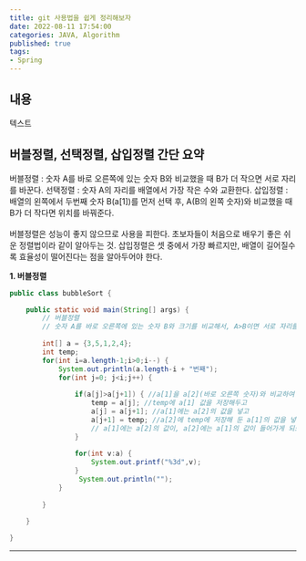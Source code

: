 ```yaml
---
title: git 사용법을 쉽게 정리해보자   
date: 2022-08-11 17:54:00
categories: JAVA, Algorithm 
published: true 
tags:
- Spring  
---
```



## 내용  

텍스트  

## 버블정렬, 선택정렬, 삽입정렬 간단 요약       
버블정렬 : 숫자 A를 바로 오른쪽에 있는 숫자 B와 비교했을 때 B가 더 작으면 서로 자리를 바꾼다. 
선택정렬 : 숫자 A의 자리를 배열에서 가장 작은 수와 교환한다. 
삽입정렬 : 배열의 왼쪽에서 두번째 숫자 B(a[1])를 먼저 선택 후, A(B의 왼쪽 숫자)와 비교했을 때 B가 더 작다면 위치를 바꿔준다.  
<br /> 
버블정렬은 성능이 좋지 않으므로 사용을 피한다. 초보자들이 처음으로 배우기 좋은 쉬운 정렬법이라 같이 알아두는 것. 삽입정렬은 셋 중에서 가장 빠르지만, 배열이 길어질수록 효율성이 떨어진다는 점을 알아두어야 한다. 


**1. 버블정렬**

```JAVA    
public class bubbleSort {

	public static void main(String[] args) {
		// 버블정렬
		// 숫자 A를 바로 오른쪽에 있는 숫자 B와 크기를 비교해서, A>B이면 서로 자리를 바꾼다. 
		
		int[] a = {3,5,1,2,4};
		int temp; 
		for(int i=a.length-1;i>0;i--) {
			System.out.println(a.length-i + "번째");
			for(int j=0; j<i;j++) {
				
				if(a[j]>a[j+1]) { //a[1]을 a[2](바로 오른쪽 숫자)와 비교하여 크기가 클 경우
					temp = a[j]; //temp에 a[1] 값을 저장해두고 
					a[j] = a[j+1]; //a[1]에는 a[2]의 값을 넣고 
					a[j+1] = temp; //a[2]에 temp에 저장해 둔 a[1]의 값을 넣으면 
					// a[1]에는 a[2]의 값이, a[2]에는 a[1]의 값이 들어가게 되므로 서로 자리가 바뀌는 것. 
				}
				
				for(int v:a) {
					System.out.printf("%3d",v);
				}
				 System.out.println("");
			}
			
		}
		
	}

}
```

---
